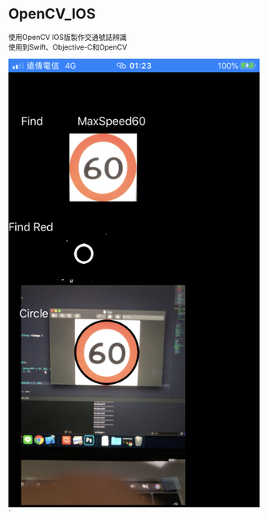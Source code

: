 # OpenCV_IOS

使用OpenCV IOS版製作交通號誌辨識  
使用到Swift、Objective-C和OpenCV

![image](https://github.com/trt0425/OpenCV_IOS/blob/master/IMG_5183.PNG)ˋ
